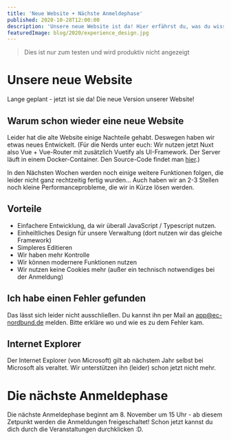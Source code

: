 ```yaml
---
title: 'Neue Website + Nächste Anmeldephase'
published: 2020-10-28T12:00:00
description: 'Unsere neue Website ist da! Hier erfährst du, was du wissen musst!'
featuredImage: blog/2020/experience_design.jpg
---
```


> Dies ist nur zum testen und wird produktiv nicht angezeigt

# Unsere neue Website

Lange geplant - jetzt ist sie da! Die neue Version unserer Website!

## Warum schon wieder eine neue Website

Leider hat die alte Website einige Nachteile gehabt. Deswegen haben wir etwas neues Entwickelt. (Für die Nerds unter euch: Wir nutzen jetzt Nuxt also Vue + Vue-Router mit zusätzlich Vuetify als UI-Framework. Der Server läuft in einem Docker-Container. Den Source-Code findet man [hier](https://github.com/EC-Nordbund/EC-Website-2).)

In den Nächsten Wochen werden noch einige weitere Funktionen folgen, die leider nicht ganz rechtzeitig fertig wurden... Auch haben wir an 2-3 Stellen noch kleine Performanceprobleme, die wir in Kürze lösen werden.

## Vorteile

- Einfachere Entwicklung, da wir überall JavaScript / Typescript nutzen.
- Einheiltliches Design für unsere Verwaltung (dort nutzen wir das gleiche Framework)
- Simpleres Editieren
- Wir haben mehr Kontrolle
- Wir können modernere Funktionen nutzen
- Wir nutzen keine Cookies mehr (außer ein technisch notwendiges bei der Anmeldung)

## Ich habe einen Fehler gefunden
Das lässt sich leider nicht ausschließen. Du kannst ihn per Mail an [app@ec-nordbund.de](mailto:app@ec-nordbund.de) melden. Bitte erkläre wo und wie es zu dem Fehler kam.

## Internet Explorer

Der Internet Explorer (von Microsoft) gilt ab nächstem Jahr selbst bei Microsoft als veraltet. Wir unterstützen ihn (leider) schon jetzt nicht mehr. 



# Die nächste Anmeldephase

Die nächste Anmeldephase beginnt am 8. November um 15 Uhr - ab diesem Zetpunkt werden die Anmeldungen freigeschaltet! Schon jetzt kannst du dich durch die Veranstaltungen durchklicken :D.
